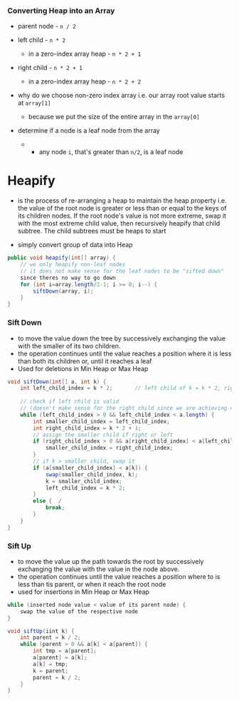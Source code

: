 
### Converting Heap into an Array

- parent node - `n / 2`
- left child - `n * 2`
  - in a zero-index array heap - `n * 2 + 1`

- right child - `n * 2 + 1`
  - in a zero-index array heap - `n * 2 + 2`

- why do we choose non-zero index array i.e. our array root value starts at `array[1]`
  - because we put the size of the entire array in the `array[0]`

- determine if a node is a leaf node from the array 
  - - any node `i`, that's greater than `n/2`, is a leaf node




Heapify
====


- is the process of re-arranging a heap to maintain the heap property i.e. the value of the root node is greater or less than or equal to the keys of its children nodes. If the root node's value is not more extreme, swap it with the most extreme child value, then recursively heapify that child subtree.  The child subtrees must be heaps to start

- simply convert group of data into Heap

```java
public void heapify(int[] array) {
    // we only heapify non-leaf nodes
    // it does not make sense for the leaf nodes to be "sifted down" 
    since theres no way to go down
    for (int i=array.length/2-1; i >= 0; i--) {		
        siftDown(array, i);
    }
}
```



### Sift Down

- to move the value down the tree by successively exchanging the value with the smaller of its two children.
- the operation continues until the value reaches a position where it is less than both its children or, until it reaches a leaf
- Used for deletions in Min Heap or Max Heap

```java
void siftDown(int[] a, int k) {
    int left_child_index = k * 2;		// left child of k = k * 2, right = left + 1
    
    // check if left child is valid 
    // (doesn't make sense for the right child since we are achieving complete binary tree)
    while (left_child_index > 0 && left_child_index < a.length) {		
        int smaller_child_index = left_child_index;
        int right_child_index = k * 2 + 1;
        // assign the smaller child if right or left
        if (right_child_index > 0 && a[right_child_index] < a[left_child_index]) {
            smaller_child_index = right_child_index;
        }
        // if k > smaller child, swap it
        if (a[smaller_child_index] < a[k]) {
            swap(smaller_child_index, k);
            k = smaller_child_index;
            left_child_index = k * 2;
        }
        else {	/
            break;
        }
    }
}
```



### Sift Up

- to move the value up the path towards the root by successively exchanging the value with the value in the node above.
- the operation continues until the value reaches a position where to is less than tis parent, or when it reach the root node
- used for insertions in Min Heap or Max Heap

```java
while (inserted node value < value of its parent node) {
	swap the value of the respective node
}
```

```java
void siftUp(iint k) {
	int parent = k / 2;
	while (parent > 0 && a[k] < a[parent]) {
        int tmp = a[parent];
        a[parent] = a[k];
        a[k] = tmp;
        k = parent;
        parent = k / 2;
	}
}
```

